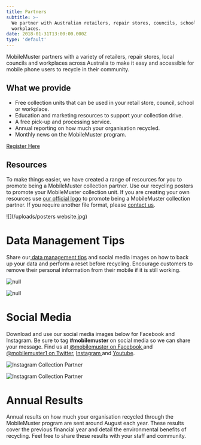 ```yaml
---
title: Partners
subtitle: >-
  We partner with Australian retailers, repair stores, councils, schools and
  workplaces.
date: 2018-01-31T13:00:00.000Z
type: 'default'
---
```

MobileMuster partners with a variety of retailers, repair stores, local councils and workplaces across Australia to make it easy and accessible for mobile phone users to recycle in their community.

## What we provide

* Free collection units that can be used in your retail store, council, school or workplace.
* Education and marketing resources to support your collection drive.
* A free pick-up and processing service.
* Annual reporting on how much your organisation recycled.
* Monthly news on the MobileMuster program.

[Register Here](#join)

## Resources

To make things easier, we have created a range of resources for you to promote being a MobileMuster collection partner. Use our recycling posters to promote your MobileMuster collection unit. If you are creating your own resources use [our official logo](../resources/mobilemuster-official-logo.jpg) to promote being a MobileMuster collection partner. If you require another file format, please [contact us](../contact/).

![](/uploads/posters website.jpg)

# Data Management Tips

Share our[ data management tips](https://www.mobilemuster.com.au/recycling/) and social media images on how to back up your data and perform a reset before recycling. Encourage customers to remove their personal information from their mobile if it is still working.

![null](/uploads/mob_collectionpartner_instagram_4.v1.jpg)

![null](/uploads/mob_collectionpartner_instagram_3.v1.jpg)

# Social Media

Download and use our social media images below for Facebook and Instagram. Be sure to tag **\#mobilemuster** on social media so we can share your message. Find us at [@mobilemuster on Facebook ](https://www.facebook.com/mobilemuster)and [@mobilemuster1 on Twitter](../partners/), [Instagram ](https://instagram.com/mobilemuster1)and [Youtube](https://www.youtube.com/channel/UCbDvHea3HSR87hMYdkJ50Fg).

![Instagram Collection Partner ](/uploads/mob_collectionpartner_instagram_2.v1.jpg)

![Instagram Collection Partner](/uploads/mob_collectionpartner_instagram_1.v1.jpg)

# **Annual Results**

Annual results on how much your organisation recycled through the MobileMuster program are sent around August each year. These results cover the previous financial year and detail the environmental benefits of recycling. Feel free to share these results with your staff and community.
